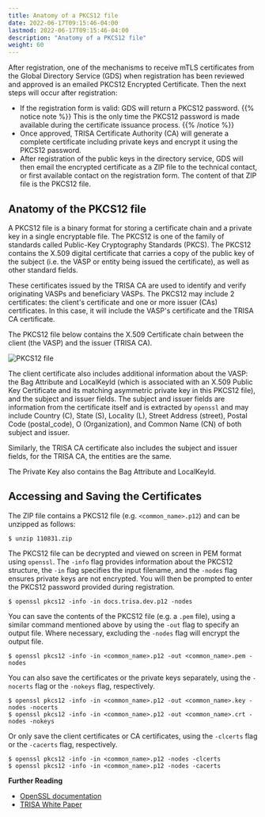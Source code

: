 ```yaml
---
title: Anatomy of a PKCS12 file 
date: 2022-06-17T09:15:46-04:00
lastmod: 2022-06-17T09:15:46-04:00
description: "Anatomy of a PKCS12 file"
weight: 60
---
```


After registration, one of the mechanisms to receive mTLS certificates from the Global Directory Service (GDS) when registration has been reviewed and approved is an emailed PKCS12 Encrypted Certificate. Then the next steps will occur after registration:
- If the registration form is valid: GDS will return a PKCS12 password.
{{% notice note %}}
This is the only time the PKCS12 password is made available during the certificate issuance process.
{{% /notice %}}
- Once approved, TRISA Certificate Authority (CA) will generate a complete certificate including private keys and encrypt it using the PKCS12 password.
- After registration of the public keys in the directory service, GDS will then email the encrypted certificate as a ZIP file to the technical contact, or first available contact on the registration form. The content of that ZIP file is the PKCS12 file.

## Anatomy of the PKCS12 file
A PKCS12 file is a binary format for storing a certificate chain and a private key in a single encryptable file. The PKCS12 is one of the family of standards called Public-Key Cryptography Standards (PKCS). The PKCS12 contains the X.509 digital certificate that carries a copy of the public key of the subject (i.e. the VASP or entity being issued the certificate), as well as other standard fields. 

These certificates issued by the TRISA CA are used to identify and verify originating VASPs and beneficiary VASPs. The PKCS12 may include 2 certificates: the client's certificate and one or more issuer (CAs) certificates. In this case, it will include the VASP's certificate and the TRISA CA certificate. 

The PKCS12 file below contains the X.509 Certificate chain between the client (the VASP) and the issuer (TRISA CA).

![PKCS12 file](/img/pkcs12.png)

The client certificate also includes additional information about the VASP: the Bag Attribute and LocalKeyId (which is associated with an X.509 Public Key Certificate and its matching asymmetric private key in this PKCS12 file), and the subject and issuer fields. The subject and issuer fields are information from the certificate itself and is extracted by `openssl` and may include Country (C), State (S), Locality (L), Street Address (street), Postal Code (postal_code), O (Organization), and Common Name (CN) of both subject and issuer.

Similarly, the TRISA CA certificate also includes the subject and issuer fields, for the TRISA CA, the entities are the same.
 
The Private Key also contains the Bag Attribute and LocalKeyId. 

## Accessing and Saving the Certificates

The ZIP file contains a PKCS12 file (e.g. `<common_name>.p12`) and can be unzipped as follows:

```
$ unzip 110831.zip
```

The PKCS12 file can be decrypted and viewed on screen in PEM format using `openssl`. The `-info` flag provides information about the PKCS12 structure, the `-in` flag specifies the input filename, and the `-nodes` flag ensures private keys are not encrypted. You will then be prompted to enter the PKCS12 password provided during registration.

```
$ openssl pkcs12 -info -in docs.trisa.dev.p12 -nodes 
``` 

You can save the contents of the PKCS12 file (e.g. a `.pem` file), using a similar command mentioned above by using the `-out` flag to specify an output file. Where necessary, excluding the `-nodes` flag will encrypt the output file.

```
$ openssl pkcs12 -info -in <common_name>.p12 -out <common_name>.pem -nodes
``` 

You can also save the certificates or the private keys separately, using the `-nocerts` flag or the `-nokeys` flag, respectively.

```
$ openssl pkcs12 -info -in <common_name>.p12 -out <common_name>.key -nodes -nocerts
$ openssl pkcs12 -info -in <common_name>.p12 -out <common_name>.crt -nodes -nokeys
```

Or only save the client certificates or CA certificates, using the `-clcerts` flag or the `-cacerts` flag, respectively.

```
$ openssl pkcs12 -info -in <common_name>.p12 -nodes -clcerts
$ openssl pkcs12 -info -in <common_name>.p12 -nodes -cacerts
```

**Further Reading**
- [OpenSSL documentation](https://www.openssl.org/docs/man1.1.1/man1/openssl-pkcs12.html)
- [TRISA White Paper](https://trisa.io/trisa-whitepaper/)
